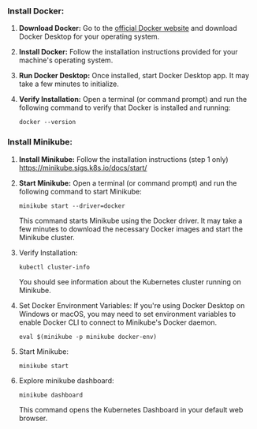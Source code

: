 ### Install Docker:

1. **Download Docker:**
   Go to the [official Docker website](https://www.docker.com/products/docker-desktop) and download Docker Desktop for your operating system.

2. **Install Docker:**
   Follow the installation instructions provided for your machine's operating system.

3. **Run Docker Desktop:**
   Once installed, start Docker Desktop app. It may take a few minutes to initialize.

4. **Verify Installation:**
   Open a terminal (or command prompt) and run the following command to verify that Docker is installed and running:
   ```
   docker --version
   ```


### Install Minikube:

1. **Install Minikube:**
   Follow the installation instructions (step 1 only)
   https://minikube.sigs.k8s.io/docs/start/

2. **Start Minikube:**
   Open a terminal (or command prompt) and run the following command to start Minikube:
   ```
   minikube start --driver=docker
   ```
   This command starts Minikube using the Docker driver. It may take a few minutes to download the necessary Docker images and start the Minikube cluster.

3. Verify Installation:
   ```
   kubectl cluster-info
   ```
   You should see information about the Kubernetes cluster running on Minikube.

4. Set Docker Environment Variables:
   If you're using Docker Desktop on Windows or macOS, you may need to set environment variables to enable Docker CLI to connect to Minikube's Docker daemon.
   ```
   eval $(minikube -p minikube docker-env)
   ```

5. Start Minikube:
   ```
   minikube start
   ```

6. Explore minikube dashboard:
   ```
   minikube dashboard
   ```
   This command opens the Kubernetes Dashboard in your default web browser.
